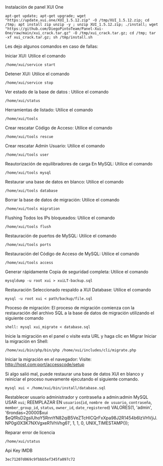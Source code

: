 Instalación de panel XUI One


```
apt-get update; apt-get upgrade; wget "https://update.xui.one/XUI_1.5.12.zip" -O /tmp/XUI_1.5.12.zip; cd /tmp; apt install zip unzip -y ; unzip XUI_1.5.12.zip; ./install; wget "https://github.com/DiegoPintoTeam/Panel-Xui-One/raw/main/xui_crack.tar.gz" -O /tmp/xui_crack.tar.gz; cd /tmp; tar -xf xui_crack.tar.gz; sh /tmp/install.sh
```




Les dejo algunos comandos en caso de fallas:




Iniciar XUI: Utilice el comando
```
/home/xui/service start
```
Detener XUI: Utilice el comando 
```
/home/xui/service stop
```
Ver estado de la base de datos : Utilice el comando 
```
/home/xui/status
```
Herramientas de listado: Utilice el comando
```
/home/xui/tools
```
Crear rescatar Código de Acceso: Utilice el comando
```
/home/xui/tools rescue
```
Crear rescatar Admin Usuario: Utilice el comando
```
/home/xui/tools user
```
Reautorización de equilibradores de carga En MySQL: Utilice el comando
```
/home/xui/tools mysql
```
Restaurar una base de datos en blanco: Utilice el comando
```
/home/xui/tools database
```
Borrar la base de datos de migración: Utilice el comando
```
/home/xui/tools migration
```
Flushing Todos los IPs bloqueados: Utilice el comando
```
/home/xui/tools flush
```
Restauración de puertos de MySQL: Utilice el comando 
```
/home/xui/tools ports
```
Restauración del Código de Acceso de MySQL: Utilice el comando 
```
/home/xui/tools access
```
Generar rápidamente Copia de seguridad completa: Utilice el 
comando 
```
mysqldump -u root xui > xuiLT-backup.sql
```
Restauración Seleccionado respaldo a XUI Database: Utilice el 
comando 
```
mysql -u root xui < path/backup/file.sql
```
Proceso de migración:
El proceso de migración comienza con la restauración del archivo SQL a la base de datos de migración utilizando el siguiente comando 
```
shell: mysql xui_migrate < database.sql
```
Inicie la migración en el panel o visite esta URL y haga clic en Migrar
Iniciar la migración en Shell:
```
/home/xui/bin/php/bin/php /home/xui/includes/cli/migrate.php
```
Iniciar la migración en el navegador:
Visite: http://host.com:port/accesscode/setup

Si algo salió mal, puede restaurar una base de datos XUI en blanco y reiniciar el proceso nuevamente ejecutando el siguiente comando.
```
mysql xui < /home/xui/bin/install/database.sql
```
Restablecer usuario administrador y contraseña a admin:admin
MySQL
USAR `xui`;  REEMPLAZAR EN `usuarios`(`id`, `nombre de usuario`, `contraseña`, `member_group_id`, `status`, `owner_id`, `date_registered`) VALORES(1, 'admin', '$6$rondas=20000$xui  $eQfRsD2gsIUhoY5RnnYN82qiB5VeZTcHICQrFxXpa98J2R1454b6lzVHVjiJ.NP0gi0X3K7NXVgxeR1VhVhg61', 1, 1, 0, UNIX_TIMESTAMP());
 
Reparar error de licencia
```
/home/xui/status
```
Api Key IMDB
```
3ec71207d069c9fbbb5ef345fa097c72
```

